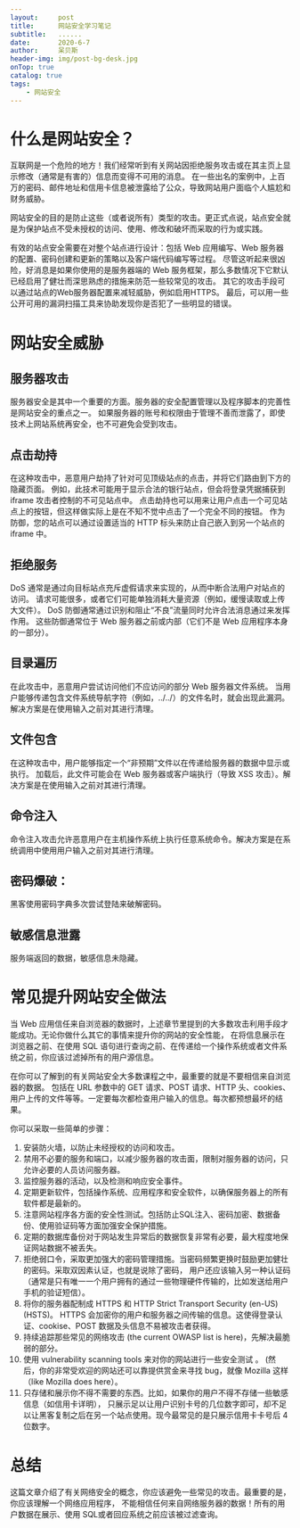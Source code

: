 ```yaml
---
layout:     post
title:      网站安全学习笔记
subtitle:   ......
date:       2020-6-7
author:     呆贝斯
header-img: img/post-bg-desk.jpg
onTop: true
catalog: true
tags:
    - 网站安全
---
```

# 什么是网站安全？
互联网是一个危险的地方！我们经常听到有关网站因拒绝服务攻击或在其主页上显示修改（通常是有害的）信息而变得不可用的消息。
在一些出名的案例中，上百万的密码、邮件地址和信用卡信息被泄露给了公众，导致网站用户面临个人尴尬和财务威胁。

网站安全的目的是防止这些（或者说所有）类型的攻击。更正式点说，站点安全就是为保护站点不受未授权的访问、使用、修改和破坏而采取的行为或实践。

有效的站点安全需要在对整个站点进行设计：包括 Web 应用编写、Web 服务器的配置、密码创建和更新的策略以及客户端代码编写等过程。
尽管这听起来很凶险，好消息是如果你使用的是服务器端的 Web 服务框架，那么多数情况下它默认已经启用了健壮而深思熟虑的措施来防范一些较常见的攻击。
其它的攻击手段可以通过站点的Web服务器配置来减轻威胁，例如启用HTTPS。
最后，可以用一些公开可用的漏洞扫描工具来协助发现你是否犯了一些明显的错误。

# 网站安全威胁

## 服务器攻击
服务器安全是其中一个重要的方面。服务器的安全配置管理以及程序脚本的完善性是网站安全的重点之一。
如果服务器的账号和权限由于管理不善而泄露了，即使技术上网站系统再安全，也不可避免会受到攻击。

## 点击劫持
在这种攻击中，恶意用户劫持了针对可见顶级站点的点击，并将它们路由到下方的隐藏页面。
例如，此技术可能用于显示合法的银行站点，但会将登录凭据捕获到 iframe 攻击者控制的不可见站点中。
点击劫持也可以用来让用户点击一个可见站点上的按钮，但这样做实际上是在不知不觉中点击了一个完全不同的按钮。
作为防御，您的站点可以通过设置适当的 HTTP 标头来防止自己嵌入到另一个站点的 iframe 中。

## 拒绝服务
DoS 通常是通过向目标站点充斥虚假请求来实现的，从而中断合法用户对站点的访问。
请求可能很多，或者它们可能单独消耗大量资源（例如，缓慢读取或上传大文件）。
DoS 防御通常通过识别和阻止“不良”流量同时允许合法消息通过来发挥作用。
这些防御通常位于 Web 服务器之前或内部（它们不是 Web 应用程序本身的一部分）。

## 目录遍历
在此攻击中，恶意用户尝试访问他们不应访问的部分 Web 服务器文件系统。
当用户能够传递包含文件系统导航字符（例如，../../）的文件名时，就会出现此漏洞。解决方案是在使用输入之前对其进行清理。

## 文件包含 
在这种攻击中，用户能够指定一个“非预期”文件以在传递给服务器的数据中显示或执行。
加载后，此文件可能会在 Web 服务器或客户端执行（导致 XSS 攻击）。解决方案是在使用输入之前对其进行清理。

## 命令注入
命令注入攻击允许恶意用户在主机操作系统上执行任意系统命令。解决方案是在系统调用中使用用户输入之前对其进行清理。

## 密码爆破：
黑客使用密码字典多次尝试登陆来破解密码。

## 敏感信息泄露
服务端返回的数据，敏感信息未隐藏。

# 常见提升网站安全做法
当 Web 应用信任来自浏览器的数据时，上述章节里提到的大多数攻击利用手段才能成功。无论你做什么其它的事情来提升你的网站的安全性能，
在将信息展示在浏览器之前、在使用 SQL 语句进行查询之前、在传递给一个操作系统或者文件系统之前，你应该过滤掉所有的用户源信息。

在你可以了解到的有关网站安全大多数课程之中，最重要的就是不要相信来自浏览器的数据。
包括在 URL 参数中的 GET 请求、POST 请求、HTTP 头、cookies、用户上传的文件等等。一定要每次都检查用户输入的信息。每次都预想最坏的结果。

你可以采取一些简单的步骤：
1. 安装防火墙，以防止未经授权的访问和攻击。
2. 禁用不必要的服务和端口，以减少服务器的攻击面，限制对服务器的访问，只允许必要的人员访问服务器。
3. 监控服务器的活动，以及检测和响应安全事件。
4. 定期更新软件，包括操作系统、应用程序和安全软件，以确保服务器上的所有软件都是最新的。
5. 注意网站程序各方面的安全性测试。包括防止SQL注入、密码加密、数据备份、使用验证码等方面加强安全保护措施。
6. 定期的数据库备份对于网站发生异常后的数据恢复非常有必要，最大程度地保证网站数据不被丢失。
7. 拒绝弱口令，采取更加强大的密码管理措施。当密码频繁更换时鼓励更加健壮的密码。采取双因素认证，也就是说除了密码，
用户还应该输入另一种认证码（通常是只有唯一一个用户拥有的通过一些物理硬件传输的，比如发送给用户手机的验证短信）。
8. 将你的服务器配制成 HTTPS 和 HTTP Strict Transport Security (en-US) (HSTS)。
HTTPS 会加密你的用户和服务器之间传输的信息。这使得登录认证、cookise、POST 数据及头信息不易被攻击者获得。
9. 持续追踪那些常见的网络攻击 (the current OWASP list is here)，先解决最脆弱的部分。
10. 使用 vulnerability scanning tools 来对你的网站进行一些安全测试 。
(然后，你的非常受欢迎的网站还可以靠提供赏金来寻找 bug，就像 Mozilla 这样（like Mozilla does here）。
11. 只存储和展示你不得不需要的东西。比如，如果你的用户不得不存储一些敏感信息（如信用卡详明），
只展示足以让用户识别卡号的几位数字即可，却不足以让黑客复制之后在另一个站点使用。现今最常见的是只展示信用卡卡号后 4 位数字。

# 总结
这篇文章介绍了有关网络安全的概念，你应该避免一些常见的攻击。最重要的是，你应该理解一个网络应用程序，
不能相信任何来自网络服务器的数据！所有的用户数据在展示、使用 SQL或者回应系统之前应该被过滤查询。